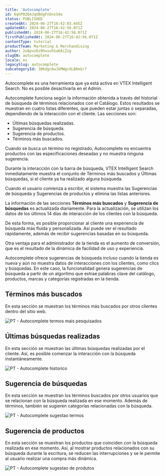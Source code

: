 ```yaml
---
title: 'Autocomplete'
id: 6qhP0ZQ4JqUBdgFnbnxS4a
status: PUBLISHED
createdAt: 2024-06-27T16:42:03.645Z
updatedAt: 2024-06-27T16:42:56.071Z
publishedAt: 2024-06-27T16:42:56.071Z
firstPublishedAt: 2024-06-27T16:42:56.071Z
contentType: tutorial
productTeam: Marketing & Merchandising
author: 2o8pvz6z9hvxvhSoKAiZzg
slugEN: autocomplete
locale: es
legacySlug: autocomplete
subcategoryId: 30Kdgc6wJkMWgcXLB8mGr7
---
```



<div class = "alert alert-warning">
    Autocomplete es una herramienta que ya está activa en VTEX Intelligent Search. No es posible desactivarla en el Admin.
    </div>

Autocomplete funciona según la información obtenida a través del historial de búsqueda de términos relacionados con el Catálogo. Estos resultados se muestran en cuatro listas diferentes, que pueden estar juntas o separadas, dependiendo de la interacción con el cliente. Las secciones son:

- Últimas búsquedas realizadas.
- Sugerencia de búsqueda.
- Sugerencia de productos.
- Términos más buscados.

<div class="alert alert-warning" role="alert">
<p>Cuando se busca un término no registrado, Autocomplete no encuentra productos con las especificaciones deseadas y no muestra ninguna sugerencia.
</p>
</div>

Durante la interacción con la barra de búsqueda, VTEX Intelligent Search inmediatamente muestra el conjunto de Términos más buscados y Últimas búsquedas, si el cliente ya ha realizado alguna búsqueda.

Cuando el usuario comienza a escribir, el sistema muestra las Sugerencias de búsqueda y Sugerencias de productos y elimina las listas anteriores.

<div class = "alert alert-info">
  <p>La información de las secciones <b>Términos más buscados</b> y <b>Sugerencia de búsquedas</b> es actualizada diariamente. Para la actualización, se utilizan los datos de los últimos 14 días de interacción de los clientes con la búsqueda.</p>
  </div>

De esta forma, es posible proporcionar al cliente una experiencia de búsqueda más fluida y personalizada. Así puede ver el resultado rápidamente, además de recibir sugerencias basadas en su búsqueda. 

Otra ventaja para el administrador de la tienda es el aumento de conversión, que es el resultado de la dinámica de facilidad de uso y experiencia.

<div class = "alert alert-info">
  <p>Autocomplete ofrece sugerencias de búsqueda incluso cuando la tienda es nueva y aún no muestra datos de interacciones con los clientes, como clics y búsquedas.
    En este caso, la funcionalidad genera sugerencias de búsqueda a partir de un algoritmo que extrae palabras clave del catálogo, productos, marcas y categorías registradas en la tienda.
</p>
  </div>

## Términos más buscados

En esta sección se muestran los términos más buscados por otros clientes dentro del sitio web.

![PT - Autocomplete termos mais pesquisados](https://images.ctfassets.net/alneenqid6w5/6gBULnYzroBY96Ler918qJ/de1f57f6942d1c1ec554246917f524a0/PT_-_Autocomplete_termos_mais_pesquisados.png)

## Últimas búsquedas realizadas

En esta sección se muestran las últimas búsquedas realizadas por el cliente. Así, es posible comenzar la interacción con la búsqueda instantáneamente.

![PT - Autocomplete historico](https://images.ctfassets.net/alneenqid6w5/1GXQ879Y9rEMXFKjVquys1/4f68e9d2277b02d56cb155ecf29fcfc6/PT_-_Autocomplete_historico.png)

## Sugerencia de búsquedas

En esta sección se muestran los términos buscados por otros usuarios que se relacionan con la búsqueda realizada en ese momento. Además de términos, también se sugieren categorías relacionadas con la búsqueda.

![PT - Autocomplete sugestao termos](https://images.ctfassets.net/alneenqid6w5/2rOg8Q94A0F8VEbueLkXDS/34faeaa87bbf7989072e3dddec7f9b04/PT_-_Autocomplete_sugestao_termos.png)

## Sugerencia de productos

En esta sección se muestran los productos que coinciden con la búsqueda realizada en ese momento. Así, al mostrar productos relacionados con su búsqueda durante la escritura, se reducen las interrupciones y se le permite al usuario realizar una compra más dinámica.

![PT - Autocomplete sugestao de produtos](https://images.ctfassets.net/alneenqid6w5/1wXXgJr59cCCjz00DHA3nU/49288947b9326f3309ed7bea482a2331/PT_-_Autocomplete_sugestao_de_produtos.png)
